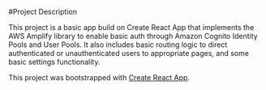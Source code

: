 #Project Description

This project is a basic app build on Create React App that implements the AWS Amplify library to enable basic auth through Amazon Cognito Identity Pools and User Pools. It also includes basic routing logic to direct authenticated or unauthenticated users to appropriate pages, and some basic settings functionality.

This project was bootstrapped with [Create React App](https://github.com/facebook/create-react-app).
